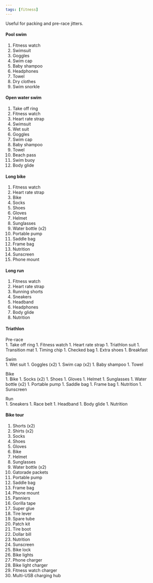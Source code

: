 ```yaml
---
tags: [fitness]
---
```


Useful for packing and pre-race jitters.

#### Pool swim

1. Fitness watch
1. Swimsuit
1. Goggles
1. Swim cap
1. Baby shampoo
1. Headphones
1. Towel
1. Dry clothes
1. Swim snorkle

#### Open water swim

1. Take off ring
1. Fitness watch
1. Heart rate strap
1. Swimsuit
1. Wet suit
1. Goggles
1. Swim cap
1. Baby shampoo
1. Towel
1. Beach pass
1. Swim buoy
1. Body glide

#### Long bike

1. Fitness watch
1. Heart rate strap
1. Bike
1. Socks
1. Shoes
1. Gloves
1. Helmet
1. Sunglasses
1. Water bottle (x2)
1. Portable pump
1. Saddle bag
1. Frame bag
1. Nutrition
1. Sunscreen
1. Phone mount

#### Long run

1. Fitness watch
1. Heart rate strap
1. Running shorts
1. Sneakers
1. Headband
1. Headphones
1. Body glide
1. Nutrition

#### Triathlon

<p style="margin-bottom:0px;">Pre-race</p>
1. Take off ring
1. Fitness watch
1. Heart rate strap
1. Triathlon suit
1. Transition mat
1. Timing chip
1. Checked bag
1. Extra shoes
1. Breakfast

<p style="margin-bottom:0px;">Swim</p>
1. Wet suit
1. Goggles (x2)
1. Swim cap (x2)
1. Baby shampoo
1. Towel

<p style="margin-bottom:0px;">Bike</p>
1. Bike
1. Socks (x2)
1. Shoes
1. Gloves
1. Helmet
1. Sunglasses
1. Water bottle (x2)
1. Portable pump
1. Saddle bag
1. Frame bag
1. Nutrition
1. Sunscreen

<p style="margin-bottom:0px;">Run</p>
1. Sneakers
1. Race belt
1. Headband
1. Body glide
1. Nutrition

#### Bike tour

1. Shorts (x2)
1. Shirts (x2)
1. Socks
1. Shoes
1. Gloves
1. Bike
1. Helmet
1. Sunglasses
1. Water bottle (x2)
1. Gatorade packets
1. Portable pump
1. Saddle bag
1. Frame bag
1. Phone mount
1. Panniers
1. Gorilla tape
1. Super glue
1. Tire lever
1. Spare tube
1. Patch kit
1. Tire boot
1. Dollar bill
1. Nutrition
1. Sunscreen
1. Bike lock
1. Bike lights
1. Phone charger
1. Bike light charger
1. Fitness watch charger
1. Multi-USB charging hub
